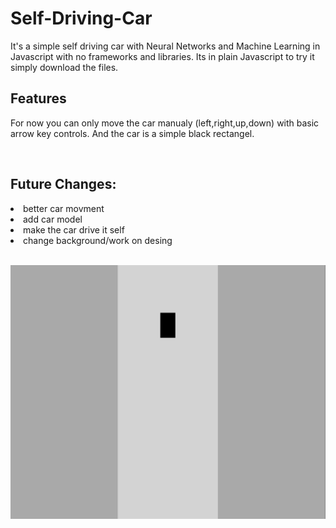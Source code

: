 ﻿# Self-Driving-Car

It's a simple self driving car with Neural Networks and Machine Learning in Javascript with no frameworks and libraries.
Its in plain Javascript to try it simply download the files.
<br>

## Features
For now you can only move the car manualy (left,right,up,down) with basic arrow key controls. And the car is a simple black
rectangel.

<br>

## Future Changes:
  <li>better car movment
  <li>add car model
  <li>make the car drive it self
  <li>change background/work on desing
    
         
<br>

<br>

![](images/car.PNG)

